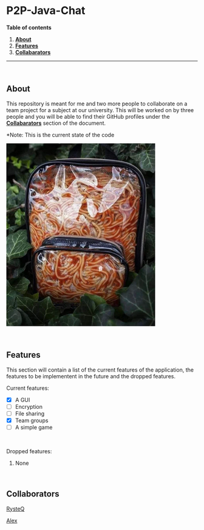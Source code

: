 # P2P-Java-Chat

**Table of contents**
1. **[About](#about)**
2. **[Features](#features)**
4. **[Collabarators](#collaborators)**

---

<br>

## About

This repository is meant for me and two more people to collaborate on a team project for a subject at our university. This will be worked on by three people and you will be able to find their GitHub profiles under the **[Collabarators](#collaborators)** section of the document.

*Note: This is the current state of the code

![SPAGHETT](/misc/SPAGHETT.png)

<br>

## Features

This section will contain a list of the current features of the application, the features to be implementent in the future and the dropped features.

Current features:
- [x] A GUI
- [ ] Encryption
- [ ] File sharing
- [x] Team groups
- [ ] A simple game

<br>

Dropped features:
1. None

<br>

## Collaborators

[RysteQ](https://github.com/RysteQ)

[Alex](https://github.com/alexmagd)
